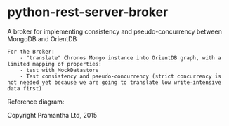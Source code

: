 # python-rest-server-broker
A broker for implementing consistency and pseudo-concurrency between MongoDB and OrientDB

    For the Broker:
        - "translate" Chronos Mongo instance into OrientDB graph, with a limited mapping of properties:
        - test with MockDatastore
        - Test consistency and pseudo-concurrency (strict concurrency is not needed yet because we are going to translate low write-intensive data first)

        
Reference diagram:


Copyright Pramantha Ltd, 2015


